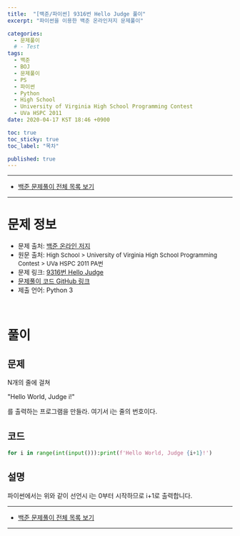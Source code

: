 ```yaml
---
title:  "[백준/파이썬] 9316번 Hello Judge 풀이"
excerpt: "파이썬을 이용한 백준 온라인저지 문제풀이"

categories:
  - 문제풀이
  # - Test
tags:
  - 백준
  - BOJ
  - 문제풀이
  - PS
  - 파이썬
  - Python
  - High School
  - University of Virginia High School Programming Contest
  - UVa HSPC 2011
date: 2020-04-17 KST 18:46 +0900

toc: true
toc_sticky: true
toc_label: "목차"

published: true
---
```


- - -

 - [백준 문제풀이 전체 목록 보기](/boj)

- - -

# 문제 정보
 - 문제 출처: [백준 온라인 저지](http://boj.kr/)
 - 원문 출처: <font size="2em"> High School > University of Virginia High School Programming Contest > UVa HSPC 2011 PA번 </font>
 - 문제 링크: [9316번 Hello Judge](https://www.acmicpc.net/problem/9316)
 - [문제풀이 코드 GitHub 링크](https://github.com/NeoMindStd/CodingLife)
 - 제출 언어: Python 3
 
 <br>

# 풀이

## 문제

N개의 줄에 걸쳐

"Hello World, Judge i!"

를 출력하는 프로그램을 만들라. 여기서 i는 줄의 번호이다.

## 코드

```python
for i in range(int(input())):print(f'Hello World, Judge {i+1}!')
```

## 설명

파이썬에서는 위와 같이 선언시 i는 0부터 시작하므로 i+1로 출력합니다.

- - -

 - [백준 문제풀이 전체 목록 보기](/boj)

- - -